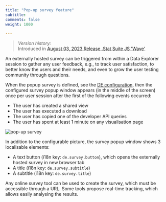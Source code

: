 ```yaml
---
title: "Pop-up survey feature"
subtitle: 
comments: false
weight: 1000

---
```


> *Version history:*  
> Introduced in [August 03, 2023 Release .Stat Suite JS 'Wave'](/dotstatsuite-documentation/changelog/#august-03-2023)  

An externally hosted survey can be triggered from within a Data Explorer session to gather any user feedback, e.g., to track user satisfaction, to better know the users and their needs, and even to grow the user testing community through questions.  

When the popup survey is defined, see the [DE configuration](/dotstatsuite-documentation/configurations/de-configuration/#user-research-pop-up-survey-feature), then the configured survey popup window appears (in the middle of the screen) once per user session after the first of the following events occurred: 
- The user has created a shared view
- The user has executed a download
- The user has copied one of the developer API queries
- The user has spent at least 1 minute on any visualisation page  
  
![pop-up survey](/dotstatsuite-documentation/images/pop-up-survey.png)  
  
In addition to the configurable picture, the survey popup window shows 3 localisable elements:
- A text button (i18n key: `de.survey.button`), which opens the externally hosted survey in new browser tab
- A title (i18n key: `de.survey.subtitle`)
- A subtitle (i18n key: `de.survey.title`)

Any online survey tool can be used to create the survey, which must be accessible through a URL. Some tools propose real-time tracking, which allows easily analysing the results. 
